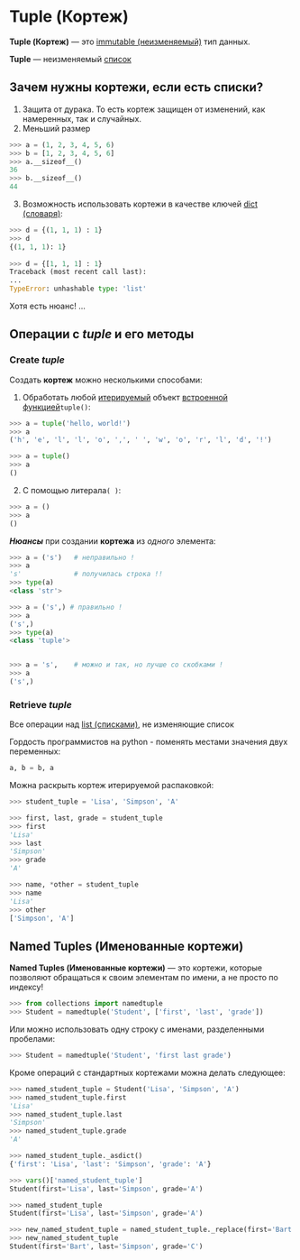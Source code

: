 # Tuple (Кортеж)
**Tuple (Кортеж)** — это [immutable (неизменяемый)](Python-Переменные&Типы%20данных.md)
тип данных. 

**Tuple** — неизменяемый [список](Python-List(Список).md)

## Зачем нужны кортежи, если есть списки?
1. Защита от дурака. То есть кортеж защищен от изменений, как намеренных, так и случайных.
2. Меньший размер
 ```python
>>> a = (1, 2, 3, 4, 5, 6)
>>> b = [1, 2, 3, 4, 5, 6]
>>> a.__sizeof__()
36
>>> b.__sizeof__()
44
```
3. Возможность использовать кортежи в качестве ключей [dict (словаря)](Python-Dict%20(Словари).md):
```python
>>> d = {(1, 1, 1) : 1}
>>> d
{(1, 1, 1): 1}
  
>>> d = {[1, 1, 1] : 1}
Traceback (most recent call last):
...
TypeError: unhashable type: 'list'
```
Хотя есть нюанс! ...

## Операции с ***tuple*** и его методы 
### Create ***tuple***
Создать **кортеж** можно несколькими способами:<br> 

1. Обработать любой [итерируемый](Python-Iterator&Iterable.md) объект 
[встроенной функцией](Python-Встроенные%20функции.md)`tuple()`:
```python
>>> a = tuple('hello, world!')
>>> a
('h', 'e', 'l', 'l', 'o', ',', ' ', 'w', 'o', 'r', 'l', 'd', '!')

>>> a = tuple()  
>>> a
()
```

2. С помощью литерала`( )`: 
```python
>>> a = ()   
>>> a
()
```
***Нюансы*** при создании **кортежа** из *одного* элемента:
```python
>>> a = ('s')   # неправильно !
>>> a
's'             # получилась строка !!
>>> type(a)
<class 'str'>

>>> a = ('s',) # правильно !
>>> a
('s',) 
>>> type(a)
<class 'tuple'>


>>> a = 's',    # можно и так, но лучше со скобками !
>>> a
('s',)
```

### Retrieve ***tuple***  
Все операции над [list (списками)](Python-List%20(Списки).md), не изменяющие список

Гордость программистов на python - поменять местами значения двух переменных:

```python
a, b = b, a
```

Можна раскрыть кортеж итерируемой распаковкой:
```python
>>> student_tuple = 'Lisa', 'Simpson', 'A'

>>> first, last, grade = student_tuple
>>> first
'Lisa'
>>> last
'Simpson'
>>> grade
'A'

>>> name, *other = student_tuple 
>>> name
'Lisa'
>>> other
['Simpson', 'A']
```

## Named Tuples (Именованные кортежи)

**Named Tuples (Именованные кортежи)** — это кортежи, которые позволяют обращаться к 
своим элементам по имени, а не просто по индексу!

```python
>>> from collections import namedtuple
>>> Student = namedtuple('Student', ['first', 'last', 'grade'])
```
Или можно использовать одну строку с именами, разделенными пробелами:
```python
>>> Student = namedtuple('Student', 'first last grade')
```
Кроме операций с стандартных кортежами можна делать следующее:
```python
>>> named_student_tuple = Student('Lisa', 'Simpson', 'A')
>>> named_student_tuple.first
'Lisa'
>>> named_student_tuple.last
'Simpson'
>>> named_student_tuple.grade
'A'

>>> named_student_tuple._asdict()
{'first': 'Lisa', 'last': 'Simpson', 'grade': 'A'}

>>> vars()['named_student_tuple']
Student(first='Lisa', last='Simpson', grade='A')

>>> named_student_tuple
Student(first='Lisa', last='Simpson', grade='A')

>>> new_named_student_tuple = named_student_tuple._replace(first='Bart', grade='C')
>>> new_named_student_tuple
Student(first='Bart', last='Simpson', grade='C')
```
